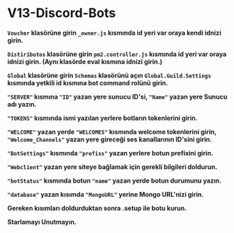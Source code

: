 # V13-Discord-Bots


**`Voucher` klasörüne girin `_owner.js` kısmında id yeri var oraya kendi idnizi girin.**

**`Distiributos` klasörüne girin `pm2.controller.js` kısmında id yeri var oraya idnizi girin. (Aynı klasörde eval kısmına idnizi girin.)**

**`Global` klasörüne girin `Schemas` klasörünü açın `Global.Guild.Settings` kısmında yetkili id kısmına bot command rolünü girin.**

**`"SERVER"` kısmına `"ID"` yazan yere sunucu ID'si, `"Name"` yazan yere Sunucu adı yazın.**

**`"TOKENS"` kısmında ismi yazılan yerlere botların tokenlerini girin.**

**`"WELCOME"` yazan yerde `"WELCOMES"` kısmında welcome tokenlerini girin, `"Welcome_Channels"` yazan yere gireceği ses kanallarının ID'sini girin.**

**`"BotSettings"` kısmında `"prefixs"` yazan yerlere botun prefixini girin.**

**`"Webclient"` yazan yere siteye bağlamak için gerekli bilgileri doldurun.**

**`"botStatus"` kısmında botun `"name"` yazan yerde botun durumunu yazın.**

**`"database"` yazan kısımda `"MongoURL"` yerine Mongo URL'nizi girin.**

**Gereken kısımları doldurduktan sonra .setup ile botu kurun.**

**Starlamayı Unutmayın.**

